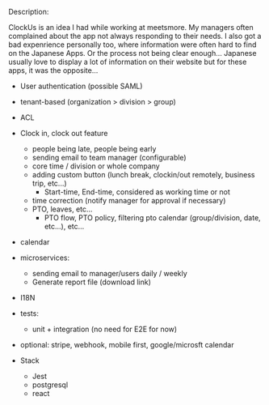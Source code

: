 Description:

ClockUs is an idea I had while working at meetsmore. My managers often complained about the
app not always responding to their needs.
I also got a bad expenrience personally too, where information were often hard to find on the Japanese Apps.
Or the process not being clear enough... Japanese usually love to display a lot of information on their website
but for these apps, it was the opposite...

- User authentication (possible SAML)
- tenant-based (organization > division > group)
- ACL
- Clock in, clock out feature
  - people being late, people being early
  - sending email to team manager (configurable)
  - core time / division or whole company
  - adding custom button (lunch break, clockin/out remotely, business trip, etc...)
    - Start-time, End-time, considered as working time or not
  - time correction (notify manager for approval if necessary)
  - PTO, leaves, etc...
    - PTO flow, PTO policy, filtering pto calendar (group/division, date, etc...), etc...
- calendar
- microservices:
  - sending email to manager/users daily / weekly
  - Generate report file (download link)
- I18N
- tests:
  - unit + integration (no need for E2E for now)
- optional: stripe, webhook, mobile first, google/microsft calendar

- Stack
  - Jest
  - postgresql
  - react
